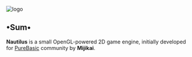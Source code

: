 ![logo](https://i.postimg.cc/FHpxXqZR/Nautilus-Engine.png)
## •Sum•
**Nautilus** is a small OpenGL-powered 2D game engine, initially developed for [PureBasic](https://www.purebasic.fr/) community by **Mijikai**.
